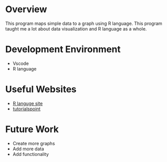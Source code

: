 # Overview

This program maps simple data to a graph using R language. This program taught me a lot about data visualization and R language as a whole.


# Development Environment

- Vscode
- R language

# Useful Websites


- [R languge site](https://www.r-project.org/)
- [tutorialspoint](https://www.tutorialspoint.com/r/index.htm)

# Future Work

- Create more graphs
- Add more data
- Add functionality
